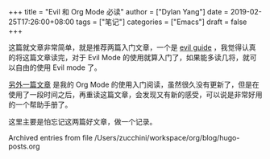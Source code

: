 +++
title = "Evil 和 Org Mode 必读"
author = ["Dylan Yang"]
date = 2019-02-25T17:26:00+08:00
tags = ["笔记"]
categories = ["Emacs"]
draft = false
+++

这篇就文章非常简单，就是推荐两篇入门文章，一个是
[evil guide](https://github.com/noctuid/evil-guide) ，我觉得认真的将这篇文章读完，对于 Evil Mode 的使用就算入门了，如果能多读几将，就可以自由的使用 Evil mode 了。

[另外一篇文章](http://mudan.github.io/Emacs/The%5FOrg%5FManual/The%5FOrg%5FManual.html) 是我的 Org Mode 的使用入门阅读，虽然很久没有更新了，但是在使用了一段时间之后，再重读这篇文章，会发现又有新的感受，可以说是非常好用的一个帮助手册了。

这里主要是怕忘记这两篇好文章，做一个记录。

Archived entries from file /Users/zucchini/workspace/org/blog/hugo-posts.org
